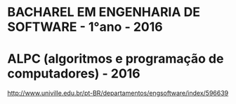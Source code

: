 # BACHAREL EM ENGENHARIA DE SOFTWARE - 1°ano - 2016

# ALPC (algoritmos e programação de computadores) - 2016

http://www.univille.edu.br/pt-BR/departamentos/engsoftware/index/596639
